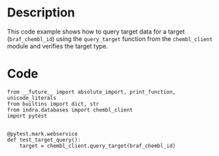 # Description
This code example shows how to query target data for a target (`braf_chembl_id`) using the `query_target` function from the `chembl_client` module and verifies the target type.

# Code
```
from __future__ import absolute_import, print_function, unicode_literals
from builtins import dict, str
from indra.databases import chembl_client
import pytest


@pytest.mark.webservice
def test_target_query():
    target = chembl_client.query_target(braf_chembl_id)

```

